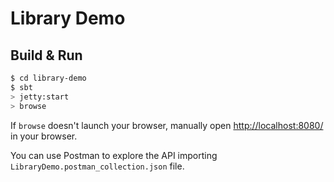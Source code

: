 # Library Demo #

## Build & Run ##

```sh
$ cd library-demo
$ sbt
> jetty:start
> browse
```

If `browse` doesn't launch your browser, manually open [http://localhost:8080/](http://localhost:8080/) in your browser.

You can use Postman to explore the API importing `LibraryDemo.postman_collection.json` file.
